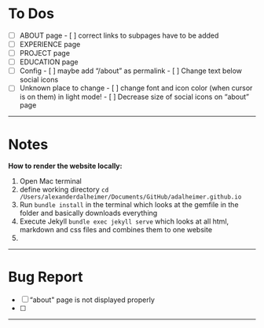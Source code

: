 # To Dos
- [ ] ABOUT page
      - [ ] correct links to subpages have to be added 
- [ ] EXPERIENCE page
- [ ] PROJECT page
- [ ] EDUCATION page
- [ ] Config
      - [ ] maybe add “/about” as permalink 
      - [ ] Change text below social icons
- [ ] Unknown place to change
      - [ ] change font and icon color (when cursor is on them) in light mode!
      - [ ] Decrease size of social icons on “about” page

___

# Notes
**How to render the website locally:**
1. Open Mac terminal
2. define working directory `cd /Users/alexanderdalheimer/Documents/GitHub/adalheimer.github.io`
3. Run `bundle install` in the terminal which looks at the gemfile in the folder and basically downloads everything
4. Execute Jekyll `bundle exec jekyll serve` which looks at all html, markdown and css files and combines them to one website
5. 

___

# Bug Report
- [ ] “about" page is not displayed properly 
- [ ] 
___